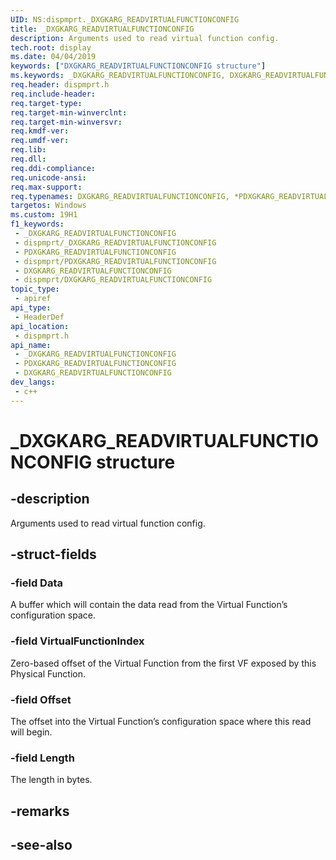 ```yaml
---
UID: NS:dispmprt._DXGKARG_READVIRTUALFUNCTIONCONFIG
title: _DXGKARG_READVIRTUALFUNCTIONCONFIG
description: Arguments used to read virtual function config.
tech.root: display
ms.date: 04/04/2019
keywords: ["DXGKARG_READVIRTUALFUNCTIONCONFIG structure"]
ms.keywords: _DXGKARG_READVIRTUALFUNCTIONCONFIG, DXGKARG_READVIRTUALFUNCTIONCONFIG, *PDXGKARG_READVIRTUALFUNCTIONCONFIG,
req.header: dispmprt.h
req.include-header: 
req.target-type: 
req.target-min-winverclnt: 
req.target-min-winversvr: 
req.kmdf-ver: 
req.umdf-ver: 
req.lib: 
req.dll: 
req.ddi-compliance: 
req.unicode-ansi: 
req.max-support: 
req.typenames: DXGKARG_READVIRTUALFUNCTIONCONFIG, *PDXGKARG_READVIRTUALFUNCTIONCONFIG
targetos: Windows
ms.custom: 19H1
f1_keywords:
 - _DXGKARG_READVIRTUALFUNCTIONCONFIG
 - dispmprt/_DXGKARG_READVIRTUALFUNCTIONCONFIG
 - PDXGKARG_READVIRTUALFUNCTIONCONFIG
 - dispmprt/PDXGKARG_READVIRTUALFUNCTIONCONFIG
 - DXGKARG_READVIRTUALFUNCTIONCONFIG
 - dispmprt/DXGKARG_READVIRTUALFUNCTIONCONFIG
topic_type:
 - apiref
api_type:
 - HeaderDef
api_location:
 - dispmprt.h
api_name:
 - _DXGKARG_READVIRTUALFUNCTIONCONFIG
 - PDXGKARG_READVIRTUALFUNCTIONCONFIG
 - DXGKARG_READVIRTUALFUNCTIONCONFIG
dev_langs:
 - c++
---
```


# _DXGKARG_READVIRTUALFUNCTIONCONFIG structure


## -description

Arguments used to read virtual function config.

## -struct-fields

### -field Data

A buffer which will contain the data read from the Virtual Function’s configuration space.

### -field VirtualFunctionIndex

Zero-based offset of the Virtual Function from the first VF exposed by this Physical Function.

### -field Offset

The offset into the Virtual Function’s configuration space where this read will begin.

### -field Length

 
The length in bytes.

## -remarks

## -see-also

